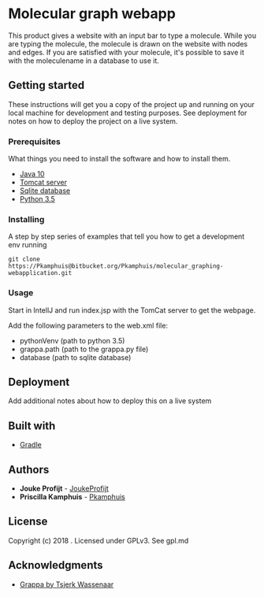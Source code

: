 # Molecular graph webapp

This product gives a website with an input bar to type a molecule. While you are typing the molecule, the molecule is drawn on the website with nodes and edges.
If you are satisfied with your molecule, it's possible to save it with the moleculename in a database to use it.

## Getting started

These instructions will get you a copy of the project up and running on your local machine for development and testing purposes. See deployment for notes on how to deploy the project on a live system.

### Prerequisites

What things you need to install the software and how to install them.

* [Java 10](https://www.oracle.com/technetwork/java/javase/downloads/java-archive-javase10-4425482.html)
* [Tomcat server](http://tomcat.apache.org/)
* [Sqlite database](https://www.sqlite.org/index.html)
* [Python 3.5](https://www.python.org/downloads/release/python-350/)

### Installing
A step by step series of examples that tell you how to get a development env running

```
git clone https://Pkamphuis@bitbucket.org/Pkamphuis/molecular_graphing-webapplication.git
```

### Usage
Start in IntellJ and run index.jsp with the TomCat server to get the webpage.

Add the following parameters to the web.xml file: 
* pythonVenv (path to python 3.5)
* grappa.path (path to the grappa.py file)
* database (path to sqlite database)

## Deployment
Add additional notes about how to deploy this on a live system

## Built with
* [Gradle](https://gradle.org/)

## Authors

* **Jouke Profijt** - [JoukeProfijt](https://bitbucket.org/JoukeProfijt/)
* **Priscilla Kamphuis** - [Pkamphuis](https://bitbucket.org/Pkamphuis/)


## License
Copyright (c) 2018 <Priscilla Kamphuis and Jouke Profijt>.
Licensed under GPLv3. See gpl.md


## Acknowledgments

* [Grappa by Tsjerk Wassenaar](https://github.com/marrink-lab/vermouth-martinize/tree/master/vermouth/graphing)